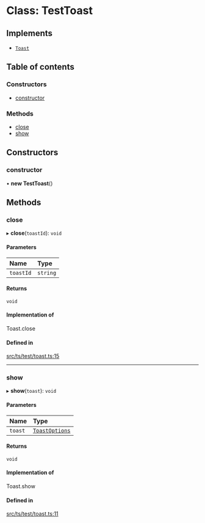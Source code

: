 # Class: TestToast

## Implements

- [`Toast`](../interfaces/Toast.md)

## Table of contents

### Constructors

- [constructor](TestToast.md#constructor)

### Methods

- [close](TestToast.md#close)
- [show](TestToast.md#show)

## Constructors

### constructor

• **new TestToast**()

## Methods

### close

▸ **close**(`toastId`): `void`

#### Parameters

| Name | Type |
| :------ | :------ |
| `toastId` | `string` |

#### Returns

`void`

#### Implementation of

Toast.close

#### Defined in

[src/ts/test/toast.ts:15](https://gitlab.com/i3-market/code/wp3/t3.2/i3m-wallet-monorepo/-/blob/dcf59b3/packages/base-wallet/src/ts/test/toast.ts#L15)

___

### show

▸ **show**(`toast`): `void`

#### Parameters

| Name | Type |
| :------ | :------ |
| `toast` | [`ToastOptions`](../interfaces/ToastOptions.md) |

#### Returns

`void`

#### Implementation of

Toast.show

#### Defined in

[src/ts/test/toast.ts:11](https://gitlab.com/i3-market/code/wp3/t3.2/i3m-wallet-monorepo/-/blob/dcf59b3/packages/base-wallet/src/ts/test/toast.ts#L11)
